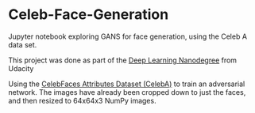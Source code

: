 # Celeb-Face-Generation
Jupyter notebook exploring GANS for face generation, using the Celeb A data set.

This project was done as part of the  [Deep Learning Nanodegree](https://www.udacity.com/course/deep-learning-nanodegree--nd101) from Udacity

Using the [CelebFaces Attributes Dataset (CelebA)](http://mmlab.ie.cuhk.edu.hk/projects/CelebA.html) to train an adversarial network.
The images have already been cropped down to just the faces,  and then resized to 64x64x3 NumPy images. 

